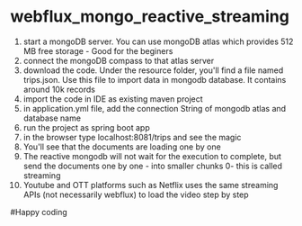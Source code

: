 # webflux_mongo_reactive_streaming

1. start a mongoDB server. You can use mongoDB atlas which provides 512 MB free storage - Good for the beginers
2. connect the mongoDB compass to that atlas server
3. download the code. Under the resource folder, you'll find a file named trips.json. Use this file to import data in mongodb database. It contains around 10k records
4. import the code in IDE as existing maven project
5. in application.yml file, add the connection String of mongodb atlas and database name
6. run the project as spring boot app
7. in the browser type localhost:8081/trips and see the magic
8. You'll see that the documents are loading one by one
9. The reactive mongodb will not wait for the execution to complete, but send the documents one by one - into smaller chunks 0- this is called streaming
10. Youtube and OTT platforms such as Netflix uses the same streaming APIs (not necessarily webflux) to load the video step by step

#Happy coding
